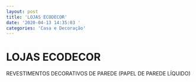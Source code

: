 ```yaml
---
layout: post
title: 'LOJAS ECODECOR'
date: '2020-04-13 14:35:03 '
categories: 'Casa e Decoração'
---
```


# LOJAS ECODECOR

REVESTIMENTOS DECORATIVOS DE PAREDE (PAPEL DE PAREDE LÍQUIDO)
